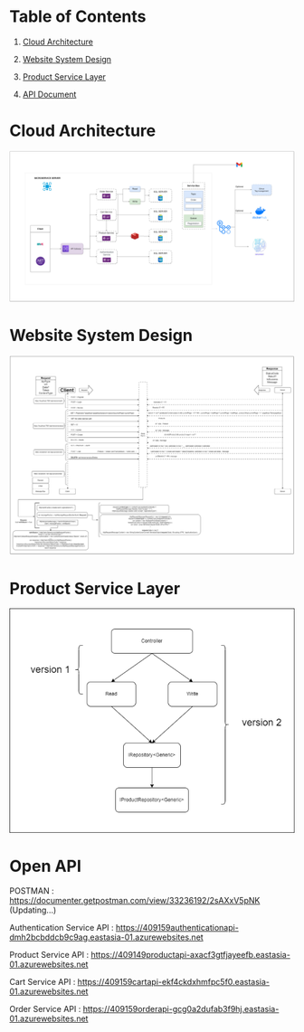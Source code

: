 # Table of Contents

1. [Cloud Architecture](#cloud-architecture)

2. [Website System Design](#website-system-design)

3. [Product Service Layer](#product-service-layer)

4. [API Document](#open-api)

# Cloud Architecture

![Cloud Architecture](https://github.com/leh23211213/Demo-Microservice-Based-.NET-Applications/blob/main/docs/CloudArchitecture.drawio.png)

# Website System Design

![Website System Design](https://github.com/leh23211213/Demo-Microservice-Based-.NET-Applications/blob/main/docs/WebsiteSystemDesign.drawio.png)

# Product Service Layer

![Product Service Layer](https://github.com/leh23211213/Demo-Microservice-Based-.NET-Applications/blob/main/docs/ProductLayer.drawio.png)

# Open API

POSTMAN : https://documenter.getpostman.com/view/33236192/2sAXxV5pNK (Updating...)

Authentication Service API : https://409159authenticationapi-dmh2bcbddcb9c9ag.eastasia-01.azurewebsites.net

Product Service API : https://409149productapi-axacf3gtfjayeefb.eastasia-01.azurewebsites.net

Cart Service API : https://409159cartapi-ekf4ckdxhmfpc5f0.eastasia-01.azurewebsites.net

Order Service API : https://409159orderapi-gcg0a2dufab3f9hj.eastasia-01.azurewebsites.net
